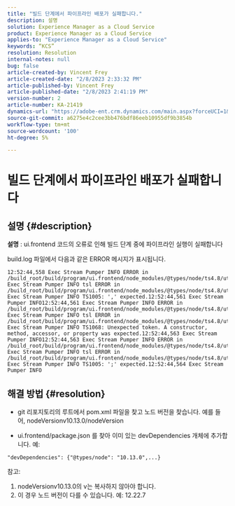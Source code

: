 ```yaml
---
title: "빌드 단계에서 파이프라인 배포가 실패합니다."
description: 설명
solution: Experience Manager as a Cloud Service
product: Experience Manager as a Cloud Service
applies-to: "Experience Manager as a Cloud Service"
keywords: “KCS”
resolution: Resolution
internal-notes: null
bug: false
article-created-by: Vincent Frey
article-created-date: "2/8/2023 2:33:32 PM"
article-published-by: Vincent Frey
article-published-date: "2/8/2023 2:41:19 PM"
version-number: 2
article-number: KA-21419
dynamics-url: "https://adobe-ent.crm.dynamics.com/main.aspx?forceUCI=1&pagetype=entityrecord&etn=knowledgearticle&id=11387d8d-bda7-ed11-aad1-6045bd006b4b"
source-git-commit: a6275e4c2cee3bb476bdf86eeb10955df9b3854b
workflow-type: tm+mt
source-wordcount: '100'
ht-degree: 5%

---
```


# 빌드 단계에서 파이프라인 배포가 실패합니다

## 설명 {#description}


<b>설명</b> : ui.frontend 코드의 오류로 인해 빌드 단계 중에 파이프라인 실행이 실패합니다

build.log 파일에서 다음과 같은 ERROR 메시지가 표시됩니다.


```
12:52:44,558 Exec Stream Pumper INFO ERROR in /build_root/build/program/ui.frontend/node_modules/@types/node/ts4.8/util.d.ts12:52:44,559 Exec Stream Pumper INFO tsl ERROR in /build_root/build/program/ui.frontend/node_modules/@types/node/ts4.8/util.d.ts(1485,42)12:52:44,561 Exec Stream Pumper INFO TS1005: ',' expected.12:52:44,561 Exec Stream Pumper INFO12:52:44,561 Exec Stream Pumper INFO ERROR in /build_root/build/program/ui.frontend/node_modules/@types/node/ts4.8/util.d.ts12:52:44,562 Exec Stream Pumper INFO tsl ERROR in /build_root/build/program/ui.frontend/node_modules/@types/node/ts4.8/util.d.ts(1485,44)12:52:44,563 Exec Stream Pumper INFO TS1068: Unexpected token. A constructor, method, accessor, or property was expected.12:52:44,563 Exec Stream Pumper INFO12:52:44,563 Exec Stream Pumper INFO ERROR in /build_root/build/program/ui.frontend/node_modules/@types/node/ts4.8/util.d.ts12:52:44,564 Exec Stream Pumper INFO tsl ERROR in /build_root/build/program/ui.frontend/node_modules/@types/node/ts4.8/util.d.ts(1485,57)12:52:44,564 Exec Stream Pumper INFO TS1005: ';' expected.12:52:44,564 Exec Stream Pumper INFO
```



## 해결 방법 {#resolution}


- git 리포지토리의 루트에서 pom.xml 파일을 찾고 노드 버전을 찾습니다. 예를 들어, nodeVersionv10.13.0/nodeVersion

- ui.frontend/package.json 를 찾아 이미 있는 devDependencies 개체에 추가합니다. 예:


```
"devDependencies": {"@types/node": "10.13.0",...}
```


참고:
1. nodeVersionv10.13.0의 v는 복사하지 않아야 합니다.
2. 이 경우 노드 버전이 다를 수 있습니다. 예: 12.22.7
